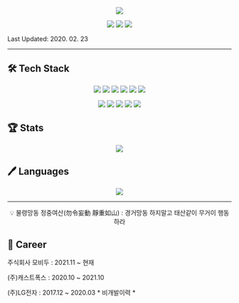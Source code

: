<p align="center">
  <img src="https://capsule-render.vercel.app/api?type=waving&color=gradient&customColorList=1&height=300&section=header&text=SEUNGHEE%20KIM&fontSize=90">
</p>

<p align="center">
  <img src="https://hits.seeyoufarm.com/api/count/incr/badge.svg?url=https%3A%2F%2Fgithub.com%2Fheebedev%2Fhit-counter&count_bg=%2379C83D&title_bg=%23555555&icon=&icon_color=%23E7E7E7&title=hits&edge_flat=false"> <img src="https://img.shields.io/github/followers/heebedev?style=social"> <img src="https://img.shields.io/github/last-commit/heebedev/heebedev/main">
</p>

Last Updated: 2020. 02. 23

---

## 🛠 Tech Stack
<p align="center">
  <img src="https://img.shields.io/badge/GitHub-181717?style=for-the-badge&logo=GitHub&logoColor=white"> <img src="https://img.shields.io/badge/GitLab-FCA121?style=for-the-badge&logo=GitLab&logoColor=white"> <img src="https://img.shields.io/badge/Swift-F05138?style=for-the-badge&logo=Swift&logoColor=white"> <img src="https://img.shields.io/badge/Android-3DDC84?style=for-the-badge&logo=Android&logoColor=white"> <img src="https://img.shields.io/badge/Java-007396?style=for-the-badge&logo=Java&logoColor=white"> <img src="https://img.shields.io/badge/Python-3766AB?style=for-the-badge&logo=Python&logoColor=white">
  </p>
  
<p align="center">
  <img src="https://img.shields.io/badge/JavaScript-F7DF1E?style=for-the-badge&logo=JavaScript&logoColor=white"> <img src="https://img.shields.io/badge/CSS-1572B6?style=for-the-badge&logo=CSS3&logoColor=white"> <img src="https://img.shields.io/badge/HTML-E34F26?style=for-the-badge&logo=HTML5&logoColor=white"> <img src="https://img.shields.io/badge/Tomcat-F8DC75?style=for-the-badge&logo=ApacheTomcat&logoColor=black"> <img src="https://img.shields.io/badge/MySQL-4479A1?style=for-the-badge&logo=MySQL&logoColor=white">
</p>

## 🏆 Stats
<p align="center">
  <img src="https://github-readme-stats.vercel.app/api?username=heebedev&theme=dracula"> 
</p>

## 🖊 Languages
<p align="center">
  <img src="https://github-readme-stats.vercel.app/api/top-langs/?username=heebedev&layout=compact&theme=dracula"> 
</p>


---


<p align="center">
  💡 물령망동 정중여산(勿令妄動 靜重如山) : 경거망동 하지말고 태산같이 무거이 행동하라
</p>



## 🏢 Career
주식회사 모비두 : 2021.11 ~ 현재

(주)캐스트폭스 : 2020.10 ~ 2021.10

(주)LG전자   : 2017.12 ~ 2020.03  * 비개발이력 *



